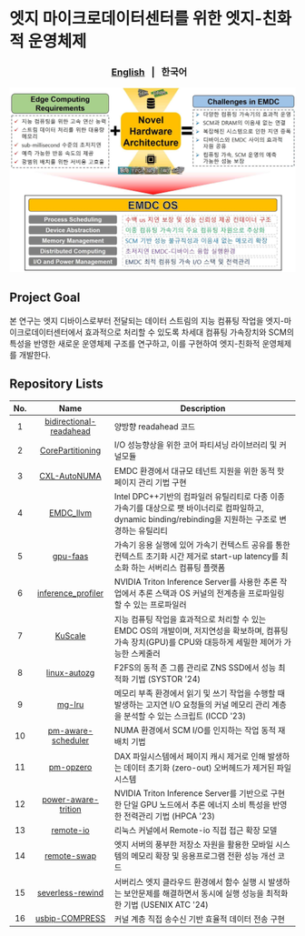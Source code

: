 # 엣지 마이크로데이터센터를 위한 엣지-친화적 운영체제
<div align="center">

<h3> 

[English](./README.md)&nbsp;&nbsp;&nbsp;|&nbsp;&nbsp;&nbsp;한국어&nbsp;&nbsp;&nbsp; 

</h3>

<div align="left">

![test](./data/images/overview_ko.png)

## Project Goal
본 연구는 엣지 디바이스로부터 전달되는 데이터 스트림의 지능 컴퓨팅 작업을 엣지-마이크로데이터센터에서 효과적으로 처리할 수 있도록 차세대 컴퓨팅 가속장치와 SCM의 특성을 반영한 새로운 운영체제 구조를 연구하고, 이를 구현하여 엣지-친화적 운영체제를 개발한다. 

## Repository Lists

| No. | Name | Description |
|:---:|:----:| ------------|
|1|[bidirectional-readahead](https://github.com/EMDC-OS/Bidirectional-Readahead)|양방향 readahead 코드
|2|[CorePartitioning](https://github.com/EMDC-OS/CorePartitioning)|I/O 성능향상을 위한 코어 파티셔닝 라이브러리 및 커널모듈|
|3|[CXL-AutoNUMA](https://github.com/EMDC-OS/CXL-AutoNUMA)|EMDC 환경에서 대규모 테넌트 지원을 위한 동적 핫 페이지 관리 기법 구현|
|4|[EMDC_llvm](https://github.com/arcs-skku/EMDC_llvm)|Intel DPC++기반의 컴파일러 유틸리티로 다종 이종가속기를 대상으로 팻 바이너리로 컴파일하고, dynamic binding/rebinding을 지원하는 구조로 변경하는 유틸리티|
|5|[gpu-faas](https://github.com/EMDC-OS/gpu-faas)|가속기 응용 실행에 있어 가속기 컨텍스트 공유를 통한 컨텍스트 초기화 시간 제거로 start-up latency를 최소화 하는 서버리스 컴퓨팅 플랫폼|
|6|[inference_profiler](https://github.com/EMDC-OS/inference_profiler)|NVIDIA Triton Inference Server를 사용한 추론 작업에서 추론 스택과 OS 커널의 전계층을 프로파일링 할 수 있는 프로파일러|
|7|[KuScale](https://github.com/sslab-konkuk/KuScale)|지능 컴퓨팅 작업을 효과적으로 처리할 수 있는 EMDC OS의 개발이며, 저지연성을 확보하며, 컴퓨팅 가속 장치(GPU)를 CPU와 대등하게 세밀한 제어가 가능한 스케줄러|
|8|[linux-autozg](https://github.com/jungyun-choi/linux-autozg)|F2FS의 동적 존 그룹 관리로 ZNS SSD에서 성능 최적화 기법 (SYSTOR '24)|
|9|[mg-lru](https://github.com/EMDC-OS/mg-lru)|메모리 부족 환경에서 읽기 및 쓰기 작업을 수행할 때 발생하는 고지연 I/O 요청들의 커널 메모리 관리 계층을 분석할 수 있는 스크립트 (ICCD '23)|
|10|[pm-aware-scheduler](https://github.com/EMDC-OS/pm-aware-scheduler)|NUMA 환경에서 SCM I/O를 인지하는 작업 동적 재배치 기법|
|11|[pm-opzero](https://github.com/EMDC-OS/pm-opzero)|DAX 파일시스템에서 페이지 캐시 제거로 인해 발생하는 데이터 초기화 (zero-out) 오버헤드가 제거된 파일시스템|
|12|[power-aware-trition](https://github.com/EMDC-OS/power-aware-triton)|NVIDIA Triton Inference Server를 기반으로 구현한 단일 GPU 노드에서 추론 에너지 소비 특성을 반영한 전력관리 기법 (HPCA '23)|
|13|[remote-io](https://github.com/EMDC-OS/remote-io.git)|리눅스 커널에서 Remote-io 직접 접근 확장 모델|
|14|[remote-swap](https://github.com/EMDC-OS/remote-swap)|엣지 서버의 풍부한 저장소 자원을 활용한 모바일 시스템의 메모리 확장 및 응용프로그램 전환 성능 개선 코드|
|15|[severless-rewind](https://github.com/EMDC-OS/serverless-rewind)|서버리스 엣지 클라우드 환경에서 함수 실행 시 발생하는 보안문제를 해결하면서 동시에 실행 성능을 최적화한 기법 (USENIX ATC '24)|
|16|[usbip-COMPRESS](https://github.com/EMDC-OS/usbip-COMPRESS)|커널 계층 직접 송수신 기반 효율적 데이터 전송 구현|